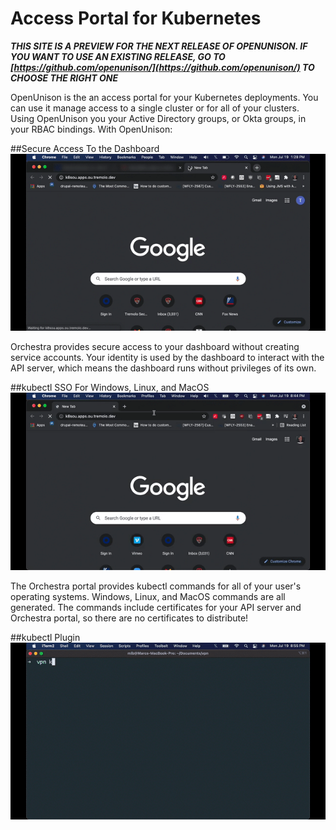 # Access Portal for Kubernetes

***THIS SITE IS A PREVIEW FOR THE NEXT RELEASE OF OPENUNISON.  IF YOU WANT TO USE AN EXISTING RELEASE, GO TO [https://github.com/openunison/](https://github.com/openunison/) TO CHOOSE THE RIGHT ONE***

OpenUnison is the an access portal for your Kubernetes deployments.  You can use it manage access to a single cluster or for
all of your clusters.  Using OpenUnison you your Active Directory groups, or Okta groups, in your RBAC bindings.  With OpenUnison:

##Secure Access To the Dashboard
![dashboard login](assets/images/ou-login-dashboard.gif)

Orchestra provides secure access to your dashboard without creating service accounts.  Your identity is used by the dashboard
to interact with the API server, which means the dashboard runs without privileges of its own.

##kubectl SSO For Windows, Linux, and MacOS
![dashboard login](assets/images/ou-login-portal.gif)

The Orchestra portal provides kubectl commands for all of your user's operating systems.  Windows, Linux, and MacOS commands are all
generated.  The commands include certificates for your API server and Orchestra portal, so there are no certificates to distribute!

##kubectl Plugin
![oulogin](assets/images/ou-login-oulogin.gif)


